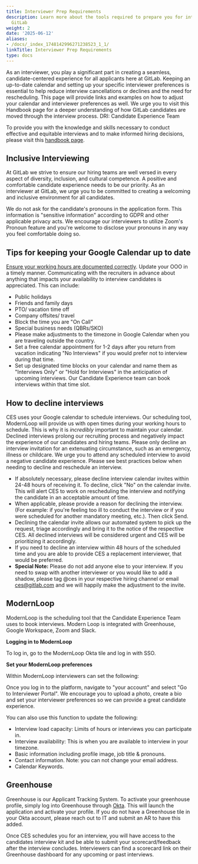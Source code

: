 ```yaml
---
title: Interviewer Prep Requirements
description: Learn more about the tools required to prepare you for interviewing at
  GitLab
weight: 2
date: '2025-06-12'
aliases:
- /docs/_index_1748142996271238523_1_1/
linkTitle: Interviewer Prep Requirements
type: docs
---
```


As an interviewer, you play a significant part in creating a seamless, candidate-centered experience for all applicants here at GitLab. Keeping an up-to-date calendar and setting up your specific interviewer preferences is essential to help reduce interview cancellations or declines and the need for rescheduling. This page will provide links and examples on how to adjust your calendar and interviewer preferences as well. We urge you to visit this Handbook page for a deeper understanding of how GitLab candidates are moved through the interview process. DRI: Candidate Experience Team

To provide you with the knowledge and skills necessary to conduct effective and equitable interviews and to make informed hiring decisions, please visit this [handbook page](/handbook/hiring/conducting-a-gitlab-interview/).

## Inclusive Interviewing

At GitLab we strive to ensure our hiring teams are well versed in every aspect of diversity, inclusion, and cultural competence. A positive and comfortable candidate experience needs to be our priority. As an interviewer at GitLab, we urge you to be committed to creating a welcoming and inclusive environment for all candidates.

We do not ask for the candidate's pronouns in the application form. This information is "sensitive information" according to GDPR and other applicable privacy acts. We encourage our interviewers to utilize Zoom's Pronoun feature and you're welcome to disclose your pronouns in any way you feel comfortable doing so.

## Tips for keeping your Google Calendar up to date

[Ensure your working hours are documented correctly](https://support.google.com/calendar/answer/7638168?hl=en&co=GENIE.Platform%3DDesktop). Update your OOO in a timely manner. Communicating with the recruiters in advance about anything that impacts your availability to interview candidates is appreciated. This can include:

- Public holidays
- Friends and family days
- PTO/ vacation time off
- Company offsites/ travel
- Block the time you are "On Call"
- Special business needs (QBRs/SKO)
- Please make adjustments to the timezone in Google Calendar when you are traveling outside the country.
- Set a free calendar appointment for 1-2 days after you return from vacation indicating "No Interviews" if you would prefer not to interview during that time.
- Set up designated time blocks on your calendar and name them as "Interviews Only" or "Hold for Interviews" in the anticipation of upcoming interviews. Our Candidate Experience team can book interviews within that time slot.

## How to decline interviews

CES uses your Google calendar to schedule interviews. Our scheduling tool, ModernLoop will provide us with open times during your working hours to schedule. This is why it is *incredibly* important to maintain your calendar. Declined interviews prolong our recruiting process and negatively impact the experience of our candidates and hiring teams. Please only decline an interview invitation for an extenuating circumstance, such as an emergency, illness or childcare. We urge you to attend any scheduled interview to avoid a negative candidate experience. Please see best practices below when needing to decline and reschedule an interview.

- If absolutely necessary, please decline interview calendar invites within 24-48 hours of receiving it. To decline, click "No" on the calendar invite. This will alert CES to work on rescheduling the interview and notifying the candidate in an acceptable amount of time.
- When applicable, please provide a reason for declining the interview. (For example: if you're feeling too ill to conduct the interview or if you were scheduled for another mandatory meeting, etc.). Then click Send.
- Declining the calendar invite allows our automated system to pick up the request, triage accordingly and bring it to the notice of the respective CES. All declined interviews will be considered urgent and CES will be prioritizing it accordingly.
- If you need to decline an interview within 48 hours of the scheduled time and  you are able to provide CES a replacement interviewer, that would be preferred.
- **Special Note:** Please do not add anyone else to your interview. If you need to swap with another interviewer or you would like to add a shadow, please tag @ces in your respective hiring channel or email ces@gitlab.com and we will happily make the adjustment to the invite.

## ModernLoop

ModernLoop is the scheduling tool that the Candidate Experience Team uses to book interviews. Modern Loop is integrated with Greenhouse, Google Workspace, Zoom and Slack.

**Logging in to ModernLoop**

To log in, go to the ModernLoop Okta tile and log in with SSO.

**Set your ModernLoop preferences**

Within ModernLoop interviewers can set the following:

Once you log in to the platform, navigate to "your account" and select "Go to Interviewer Portal".  We encourage you to upload a photo, create a bio and set your interviewer preferences so we can provide a great candidate experience.

You can also use this function to update the following:

- Interview load capacity: Limits of hours or interviews you can participate in.
- Interview availability: This is when you are available to interview in your timezone.
- Basic information including profile image, job title & pronouns.
- Contact information.  Note: you can not change your email address.
- Calendar Keywords.

## Greenhouse

Greenhouse is our Applicant Tracking System. To activate your greenhouse profile, simply log into Greenhouse through [Okta](https://gitlab.okta.com). This will launch the application and activate your profile. If you do not have a Greenhouse tile in your Okta account, please reach out to IT and submit an AR to have this added.

Once CES schedules you for an interview, you will have access to the candidates interview kit and be able to submit your scorecard/feedback after the interview concludes. Interviewers can find a scorecard link on their Greenhouse dashboard for any upcoming or past interviews.
